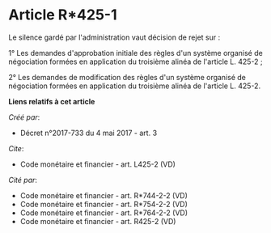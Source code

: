 # Article R*425-1

Le silence gardé par l'administration vaut décision de rejet sur : 

1° Les demandes d'approbation initiale des règles d'un système organisé de négociation formées en application du troisième
alinéa de l'article L. 425-2 ; 

2° Les demandes de modification des règles d'un système organisé de négociation formées en application du troisième alinéa de
l'article L. 425-2.

**Liens relatifs à cet article**

_Créé par_:

  - Décret n°2017-733 du 4 mai 2017 - art. 3

_Cite_:

  - Code monétaire et financier - art. L425-2 (VD)

_Cité par_:

  - Code monétaire et financier - art. R*744-2-2 (VD)
  - Code monétaire et financier - art. R*754-2-2 (VD)
  - Code monétaire et financier - art. R*764-2-2 (VD)
  - Code monétaire et financier - art. R425-2 (VD)

